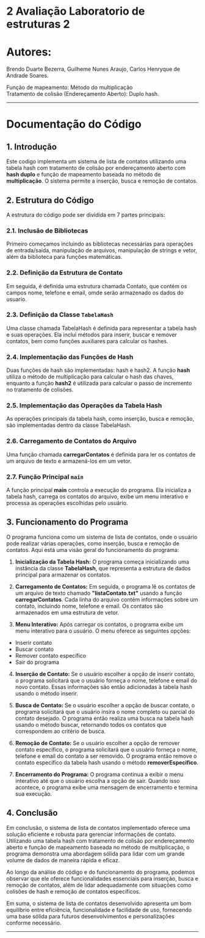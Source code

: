 # 2 Avaliação Laboratorio de estruturas 2
# Autores:
Brendo Duarte Bezerra, Guilheme Nunes Araujo, Carlos Henryque de Andrade Soares.

Função de mapeamento: Método do multiplicação <br>
Tratamento de colisão (Endereçamento Aberto): Duplo hash.

---

# Documentação do Código

## 1. Introdução
Este codigo implementa um sistema de lista de contatos utilizando uma tabela hash com tratamento de colisão por endereçamento aberto com **hash duplo** e função de mapeamento baseada no método de **multiplicação**. O sistema permite a inserção, busca e remoção de contatos.

## 2. Estrutura do Código
A estrutura do código pode ser dividida em 7 partes principais:

### 2.1. Inclusão de Bibliotecas
Primeiro começamos incluindo as bibliotecas necessárias para operações de entrada/saída, manipulação de arquivos, manipulação de strings e vetor, além da biblioteca <cmath> para funções matemáticas.

### 2.2. Definição da Estrutura de Contato
Em seguida, é definida uma estrutura chamada Contato, que contém os campos nome, telefone e email, omde serão armazenado os dados do usuario.

### 2.3. Definição da Classe `TabelaHash`
Uma classe chamada TabelaHash é definida para representar a tabela hash e suas operações. Ela inclui métodos para inserir, buscar e remover contatos, bem como funções auxiliares para calcular os hashes.

### 2.4. Implementação das Funções de Hash
Duas funções de hash são implementadas: hash e hash2. A função **hash** utiliza o método de multiplicação para calcular o hash das chaves, enquanto a função **hash2** é utilizada para calcular o passo de incremento no tratamento de colisões.

### 2.5. Implementação das Operações da Tabela Hash
As operações principais da tabela hash, como inserção, busca e remoção, são implementadas dentro da classe TabelaHash.

### 2.6. Carregamento de Contatos do Arquivo
Uma função chamada **carregarContatos** é definida para ler os contatos de um arquivo de texto e armazená-los em um vetor.

### 2.7. Função Principal `main`
A função principal **main** controla a execução do programa. Ela inicializa a tabela hash, carrega os contatos do arquivo, exibe um menu interativo e processa as operações escolhidas pelo usuário.

## 3. Funcionamento do Programa
O programa funciona como um sistema de lista de contatos, onde o usuário pode realizar várias operações, como inserção, busca e remoção de contatos. Aqui está uma visão geral do funcionamento do programa:

1. **Inicialização da Tabela Hash:** O programa começa inicializando uma instância da classe **TabelaHash**, que representa a estrutura de dados principal para armazenar os contatos.

2. **Carregamento de Contatos:** Em seguida, o programa lê os contatos de um arquivo de texto chamado **"listaContato.txt"** usando a função **carregarContatos**. Cada linha do arquivo contém informações sobre um contato, incluindo nome, telefone e email. Os contatos são armazenados em uma estrutura de vetor.

3. **Menu Interativo:** Após carregar os contatos, o programa exibe um menu interativo para o usuário. O menu oferece as seguintes opções:

+ Inserir contato
+ Buscar contato
+ Remover contato específico
+ Sair do programa

4. **Inserção de Contato:** Se o usuário escolher a opção de inserir contato, o programa solicitará que o usuário forneça o nome, telefone e email do novo contato. Essas informações são então adicionadas à tabela hash usando o método inserir.

5. **Busca de Contato:** Se o usuário escolher a opção de buscar contato, o programa solicitará que o usuário insira o nome completo ou parcial do contato desejado. O programa então realiza uma busca na tabela hash usando o método buscar, retornando todos os contatos que correspondem ao critério de busca.

6. **Remoção de Contato:** Se o usuário escolher a opção de remover contato específico, o programa solicitará que o usuário forneça o nome, telefone e email do contato a ser removido. O programa então remove o contato específico da tabela hash usando o método **removerEspecifico**.

7. **Encerramento do Programa:** O programa continua a exibir o menu interativo até que o usuário escolha a opção de sair. Quando isso acontece, o programa exibe uma mensagem de encerramento e termina sua execução.

## 4. Conclusão
Em conclusão, o sistema de lista de contatos implementado oferece uma solução eficiente e robusta para gerenciar informações de contato. Utilizando uma tabela hash com tratamento de colisão por endereçamento aberto e função de mapeamento baseada no método de multiplicação, o programa demonstra uma abordagem sólida para lidar com um grande volume de dados de maneira rápida e eficaz.

Ao longo da análise do código e do funcionamento do programa, podemos observar que ele oferece funcionalidades essenciais para inserção, busca e remoção de contatos, além de lidar adequadamente com situações como colisões de hash e remoção de contatos específicos.

Em suma, o sistema de lista de contatos desenvolvido apresenta um bom equilíbrio entre eficiência, funcionalidade e facilidade de uso, fornecendo uma base sólida para futuros desenvolvimentos e personalizações conforme necessário.

---